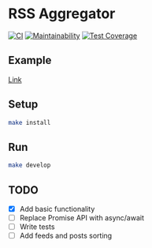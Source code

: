 # RSS Aggregator

[![CI](https://github.com/f4hr/frontend-project-lvl3/actions/workflows/main.yml/badge.svg)](https://github.com/f4hr/frontend-project-lvl3/actions/workflows/main.yml) [![Maintainability](https://api.codeclimate.com/v1/badges/a45ee8f4b5f941ef2297/maintainability)](https://codeclimate.com/github/f4hr/frontend-project-lvl3/maintainability) [![Test Coverage](https://api.codeclimate.com/v1/badges/a45ee8f4b5f941ef2297/test_coverage)](https://codeclimate.com/github/f4hr/frontend-project-lvl3/test_coverage)

## Example

[Link](https://frontend-project-lvl3-ten-tawny.vercel.app/)

## Setup

```sh
make install
```

## Run

```sh
make develop
```

## TODO

- [x] Add basic functionality
- [ ] Replace Promise API with async/await
- [ ] Write tests
- [ ] Add feeds and posts sorting
